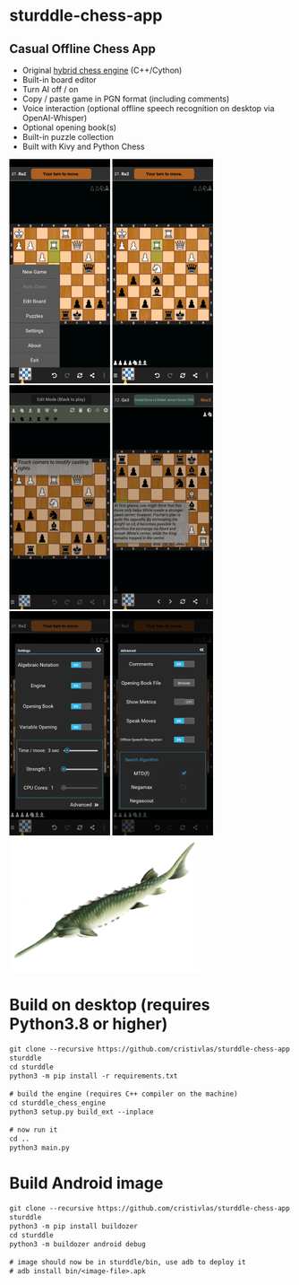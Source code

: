 # sturddle-chess-app
## Casual Offline Chess App
- Original <a href="https://github.com/cristivlas/sturddle-chess-engine">hybrid chess engine</a> (C++/Cython)
- Built-in board editor
- Turn AI off / on
- Copy / paste game in PGN format (including comments)
- Voice interaction (optional offline speech recognition on desktop via OpenAI-Whisper)
- Optional opening book(s)
- Built-in puzzle collection
- Built with Kivy and Python Chess

![Alt text](/screenshots/Screenshot_Menu.png?raw=true "Menu")
![Alt text](/screenshots/Screenshot_Game.png?raw=true "Game")
![Alt text](/screenshots/Screenshot_EditMode.png?raw=true "Editor")
![Alt text](/screenshots/Screenshot_PNGViewer.png?raw=true "PGN Viewer")
![Alt text](/screenshots/Screenshot_Settings.png?raw=true "Settings")
![Alt text](/screenshots/Screenshot_AdvSettings.png?raw=true "Advanced Settings")
<a href="https://en.wikipedia.org/wiki/Sturddlefish"><img src="images/sturddlefish.png" height="240px"><a/>
# Build on desktop (requires Python3.8 or higher)

```
git clone --recursive https://github.com/cristivlas/sturddle-chess-app sturddle
cd sturddle
python3 -m pip install -r requirements.txt

# build the engine (requires C++ compiler on the machine)
cd sturddle_chess_engine                                               
python3 setup.py build_ext --inplace 

# now run it
cd ..
python3 main.py
```

# Build Android image
```
git clone --recursive https://github.com/cristivlas/sturddle-chess-app sturddle
python3 -m pip install buildozer
cd sturddle
python3 -m buildozer android debug

# image should now be in sturddle/bin, use adb to deploy it
# adb install bin/<image-file>.apk

```
